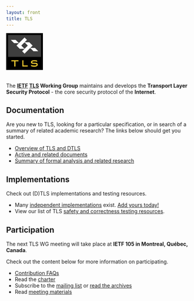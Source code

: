 ```yaml
---
layout: front
title: TLS
---
```


<div class="row">
    <div class="jumbotron">
        <div class="container">
            <div class="row">
                <div class="col-sm-2">
                    <img src="/assets/img/TLS-Badge-Files/svg/TLS-Badge-Color-RGB.svg" height="100">
                </div>
                <div class="col-sm-10">
                    <p class="lead"><br>The <strong><a href="http://www.ietf.org/">IETF</a> <a href="https://datatracker.ietf.org/wg/tls/about/">TLS</a> Working Group</strong> maintains and develops the <strong>Transport Layer Security Protocol</strong> - the core security protocol of the <strong>Internet</strong>.</p>
                </div>
            </div>
        </div>
    </div>
</div>

<div class="row">
    <div class="col-sm-4">
        <h2>Documentation</h2>
        <p>Are you new to TLS, looking for a particular specification, or in search of a summary of related academic research? The links below should get you started.</p>
        <ul>
            <li><a href="https://github.com/tlswg/tlswg-wiki/blob/master/OVERVIEW.md">Overview of TLS and DTLS</a></li>
            <li><a href="https://datatracker.ietf.org/wg/tls/documents/">Active and related documents</a></li>
            <li><a href="https://github.com/tlswg/tlswg-wiki/blob/master/RESEARCH.md">Summary of formal analysis and related research</a></li>
        </ul>
    </div>
    <div class="col-sm-4">
        <h2>Implementations</h2>
        <p>Check out (D)TLS implementations and testing resources.</p>
        <ul>
            <li>Many <a href="https://github.com/tlswg/tlswg-wiki/blob/master/IMPLEMENTATIONS.md">independent implementations</a> exist. <a href="https://github.com/tlswg/tlswg.github.io/pulls">Add yours today!</a></li>
            <li>View our list of TLS <a href="https://github.com/tlswg/tlswg-wiki/blob/master/TESTING.md">safety and correctness testing resources</a>.</li>
        </ul>
    </div>
    <div class="col-sm-4">
        <h2>Participation</h2>
        <p>The next TLS WG meeting will take place at <strong>IETF 105 in Montreal, Québec, Canada</strong>.</p>
        <p>Check out the content below for more information on participating.</p>
        <ul>
            <li><a href="https://github.com/tlswg/tlswg-wiki/blob/master/FAQ.md">Contribution FAQs</a></li>
            <li>Read the <a href="https://datatracker.ietf.org/wg/tls/charter/">charter</a></li>
            <li>Subscribe to the <a href="https://www.ietf.org/mailman/listinfo/tls">mailing list</a> or <a href="https://mailarchive.ietf.org/arch/browse/tls/">read the archives</a></li>
            <li>Read <a href="https://github.com/tlswg/wg-materials">meeting materials</a></li>
        </ul>
    </div>
</div>
